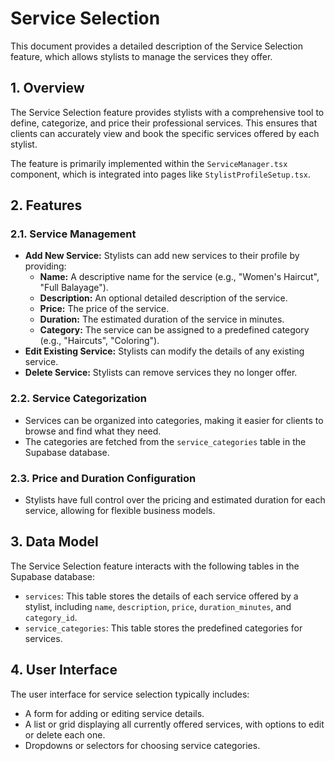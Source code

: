 # Service Selection

This document provides a detailed description of the Service Selection feature, which allows stylists to manage the services they offer.

## 1. Overview

The Service Selection feature provides stylists with a comprehensive tool to define, categorize, and price their professional services. This ensures that clients can accurately view and book the specific services offered by each stylist.

The feature is primarily implemented within the `ServiceManager.tsx` component, which is integrated into pages like `StylistProfileSetup.tsx`.

## 2. Features

### 2.1. Service Management

-   **Add New Service:** Stylists can add new services to their profile by providing:
    -   **Name:** A descriptive name for the service (e.g., "Women's Haircut", "Full Balayage").
    -   **Description:** An optional detailed description of the service.
    -   **Price:** The price of the service.
    -   **Duration:** The estimated duration of the service in minutes.
    -   **Category:** The service can be assigned to a predefined category (e.g., "Haircuts", "Coloring").
-   **Edit Existing Service:** Stylists can modify the details of any existing service.
-   **Delete Service:** Stylists can remove services they no longer offer.

### 2.2. Service Categorization

-   Services can be organized into categories, making it easier for clients to browse and find what they need.
-   The categories are fetched from the `service_categories` table in the Supabase database.

### 2.3. Price and Duration Configuration

-   Stylists have full control over the pricing and estimated duration for each service, allowing for flexible business models.

## 3. Data Model

The Service Selection feature interacts with the following tables in the Supabase database:

-   `services`: This table stores the details of each service offered by a stylist, including `name`, `description`, `price`, `duration_minutes`, and `category_id`.
-   `service_categories`: This table stores the predefined categories for services.

## 4. User Interface

The user interface for service selection typically includes:

-   A form for adding or editing service details.
-   A list or grid displaying all currently offered services, with options to edit or delete each one.
-   Dropdowns or selectors for choosing service categories.